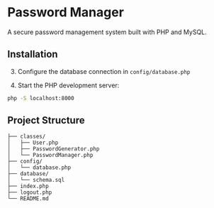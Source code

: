 # Password Manager

A secure password management system built with PHP and MySQL.


## Installation


3. Configure the database connection in `config/database.php`

4. Start the PHP development server:
```bash
php -S localhost:8000
```



## Project Structure

```
├── classes/
│   ├── User.php
│   ├── PasswordGenerator.php
│   └── PasswordManager.php
├── config/
│   └── database.php
├── database/
│   └── schema.sql
├── index.php
├── logout.php
└── README.md
```
